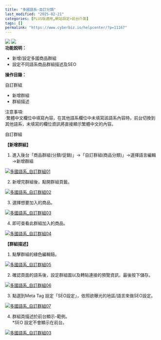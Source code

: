 ```yaml
---
title: "多國語系-自訂分類"
last_modified: "2025-02-21"
categories: [PLUS版適用,網站設定>前台介面]
tags: []
permalink: "https://www.cyberbiz.io/helpcenter/?p=11167"
---
```


![](https://www.cyberbiz.io/helpcenter/wp-content/uploads/PLUS版3.png)
![](https://www.cyberbiz.io/support/wp-content/uploads/2021/08/多國版本圖.png)  
**功能說明：**  

* 新增/設定多國商品群組 
* 設定不同語系商品群組描述及SEO 

**操作目錄：**

自訂群組

* 新增群組
* 群組描述

注意事項:  
·繁體中文欄位中填寫內容，在其他語系欄位中未填寫該語系內容時，前台切換到其他語系，未填寫的欄位資訊將直接顯示繁體中文的內容。


自訂群組  

**【新增群組】**  


1. 進入後台「商品群組(分類/促銷)」→「自訂群組(商品分類)」→選擇語言編輯→新增群組   

[![多國語系_自訂群組01](https://www.cyberbiz.io/support/wp-content/uploads/多國語系_自訂群組01.png)](https://www.cyberbiz.io/support/wp-content/uploads/多國語系_自訂群組01.png)



2. 新增完群組後，點開群組頁籤。   

[![多國語系_自訂群組02](https://www.cyberbiz.io/support/wp-content/uploads/多國語系_自訂群組02.png)](https://www.cyberbiz.io/support/wp-content/uploads/多國語系_自訂群組02.png)



3. 選擇想要加入的商品。   

[![多國語系_自訂群組03](https://www.cyberbiz.io/support/wp-content/uploads/多國語系_自訂群組03.png)](https://www.cyberbiz.io/support/wp-content/uploads/多國語系_自訂群組03.png)



4. 即可查看此群組加入的商品。   

[![多國語系_自訂群組04](https://www.cyberbiz.io/support/wp-content/uploads/多國語系_自訂群組04.png)](https://www.cyberbiz.io/support/wp-content/uploads/多國語系_自訂群組04.png)



**【群組描述】**  


1. 點擊群組的綠色編輯鈕。   

[![多國語系_自訂群組05](https://www.cyberbiz.io/support/wp-content/uploads/多國語系_自訂群組05.png)](https://www.cyberbiz.io/support/wp-content/uploads/多國語系_自訂群組05.png)



2. 確認頁面的語系後，設定群組圖以及轉貼連接的預覽資訊，最後按下儲存。   

[![多國語系_自訂群組06](https://www.cyberbiz.io/support/wp-content/uploads/多國語系_自訂群組06.png)](https://www.cyberbiz.io/support/wp-content/uploads/多國語系_自訂群組06.png)



3. 點選到Meta Tag 設定「SEO設定」，依照欲曝光的地區/語言來做SEO設定。   

[![多國語系_自訂群組07](https://www.cyberbiz.io/support/wp-content/uploads/多國語系_自訂群組07.png)](https://www.cyberbiz.io/support/wp-content/uploads/多國語系_自訂群組07.png)



4. 群組頁描述於前台顯示-範例。  
*SEO 設定不會顯示在前台。   

[![多國語系_自訂群組03](https://www.cyberbiz.io/support/wp-content/uploads/2021/08/多國語系_自訂群組08.png)](https://www.cyberbiz.io/support/wp-content/uploads/2021/08/多國語系_自訂群組08.png)



